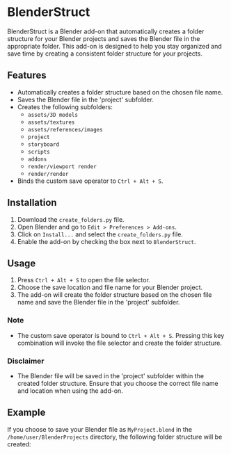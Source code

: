 # BlenderStruct

BlenderStruct is a Blender add-on that automatically creates a folder structure for your Blender projects and saves the Blender file in the appropriate folder. This add-on is designed to help you stay organized and save time by creating a consistent folder structure for your projects.

## Features

- Automatically creates a folder structure based on the chosen file name.
- Saves the Blender file in the 'project' subfolder.
- Creates the following subfolders:
  - `assets/3D models`
  - `assets/textures`
  - `assets/references/images`
  - `project`
  - `storyboard`
  - `scripts`
  - `addons`
  - `render/viewport render`
  - `render/render`
- Binds the custom save operator to `Ctrl + Alt + S`.

## Installation

1. Download the `create_folders.py` file.
2. Open Blender and go to `Edit > Preferences > Add-ons`.
3. Click on `Install...` and select the `create_folders.py` file.
4. Enable the add-on by checking the box next to `BlenderStruct`.

## Usage

1. Press `Ctrl + Alt + S` to open the file selector.
2. Choose the save location and file name for your Blender project.
3. The add-on will create the folder structure based on the chosen file name and save the Blender file in the 'project' subfolder.

### Note

- The custom save operator is bound to `Ctrl + Alt + S`. Pressing this key combination will invoke the file selector and create the folder structure.

### Disclaimer

- The Blender file will be saved in the 'project' subfolder within the created folder structure. Ensure that you choose the correct file name and location when using the add-on.

## Example

If you choose to save your Blender file as `MyProject.blend` in the `/home/user/BlenderProjects` directory, the following folder structure will be created:
